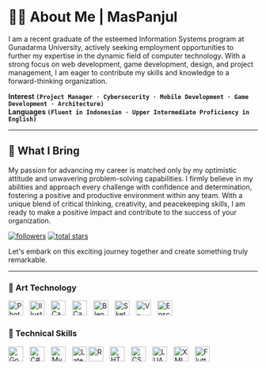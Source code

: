 # 👨‍💼 About Me | MasPanjul
I am a recent graduate of the esteemed Information Systems program at Gunadarma University, actively seeking employment opportunities to further my expertise in the dynamic field of computer technology. With a strong focus on web development, game development, design, and project management, I am eager to contribute my skills and knowledge to a forward-thinking organization.

**Interest `(Project Manager · Cybersecurity · Mobile Development · Game Development · Architecture)`**  
**Languages `(Fluent in Indonesian · Upper Intermediate Proficiency in English)`**

---


## 🚀 What I Bring
My passion for advancing my career is matched only by my optimistic attitude and unwavering problem-solving capabilities. I firmly believe in my abilities and approach every challenge with confidence and determination, fostering a positive and productive environment within any team. With a unique blend of critical thinking, creativity, and peacekeeping skills, I am ready to make a positive impact and contribute to the success of your organization.

   <p align="left">
      <a href="https://github.com/Gulpanjul?tab=followers">
         <img alt="followers" title="Follow me on Github" src="https://custom-icon-badges.demolab.com/github/followers/Gulpanjul?color=236ad3&labelColor=1155ba&style=for-the-badge&logo=person-add&label=Follow&logoColor=white"/></a>
      <a href="https://github.com/Gulpanjul?tab=repositories&sort=stargazers">
         <img alt="total stars" title="Total stars on GitHub" src="https://custom-icon-badges.demolab.com/github/stars/Gulpanjul?color=55960c&style=for-the-badge&labelColor=488207&logo=star"/></a>
   </p>

Let's embark on this exciting journey together and create something truly remarkable.

---

### 🧰 Art Technology

<img align="left" alt="Photoshop" width="30px" style="padding-right:10px;" src="https://www.svgrepo.com/show/303177/photoshop-cc-logo.svg"/>
<img align="left" alt="Illustrator" width="30px" style="padding-right:10px;" src="https://www.svgrepo.com/show/303184/adobe-illustrator-cc-logo.svg" />
<img align="left" alt="Capcut" width="30px" style="padding-right:10px;" src="" />
<img align="left" alt="Canva" width="30px" style="padding-right:10px;" src="https://upload.wikimedia.org/wikipedia/commons/0/08/Canva_icon_2021.svg" />
<img align="left" alt="Blender" width="30px" style="padding-right:10px;" src="https://www.svgrepo.com/show/353488/blender.svg" />
<img align="left" alt="SketchUp" width="30px" style="padding-right:10px;" src="" />
<img align="left" alt="V-ray" width="30px" style="padding-right:10px;" src="" />
<img align="left" alt="Enscape" width="30px" style="padding-right:10px;" src="https://storage.googleapis.com/enscape3d-production/images/000/001/330/original/enscape-icon-color-rgb.svg" />
<br />

#

### 🧰 Technical Skills

<img align="left" alt="Go" width="30px" style="padding-right:10px;" src="https://upload.wikimedia.org/wikipedia/commons/thumb/0/05/Go_Logo_Blue.svg/1920px-Go_Logo_Blue.svg.png" />
<img align="left" alt="C#" width="30px" style="padding-right:10px;" src="https://upload.wikimedia.org/wikipedia/commons/thumb/d/d2/C_Sharp_Logo_2023.svg/1024px-C_Sharp_Logo_2023.svg.png" />
<img align="left" alt="MySQL" width="30px" style="padding-right:10px;" src="https://upload.wikimedia.org/wikipedia/en/thumb/d/dd/MySQL_logo.svg/1280px-MySQL_logo.svg.png" />
<img style="invert(41%) sepia(41%) saturate(2337%) hue-rotate(330deg) brightness(113%) contrast(135%);" align="left" alt="Latex" width="30px" style="padding-right:10px;" src="https://upload.wikimedia.org/wikipedia/commons/thumb/9/92/LaTeX_logo.svg/1920px-LaTeX_logo.svg.png" />
<img align="left" alt="R" width="30px" style="padding-right:10px;" src="https://upload.wikimedia.org/wikipedia/commons/thumb/1/1b/R_logo.svg/1280px-R_logo.svg.png" />
<img align="left" alt="HTML" width="30px" style="padding-right:10px;" src="https://static.wikia.nocookie.net/coding-help/images/0/02/174854.png/revision/latest/scale-to-width-down/1000?cb=20210514134203&format=original" />
<img align="left" alt="CSS" width="30px" style="padding-right:10px;" src="" />
<img align="left" alt="LUA" width="30px" style="padding-right:10px;" src="" />
<img align="left" alt="XMLy" width="30px" style="padding-right:10px;" src="" />
<img align="left" alt="Flutter" width="30px" style="padding-right:10px;" src="" />
<br />

#
